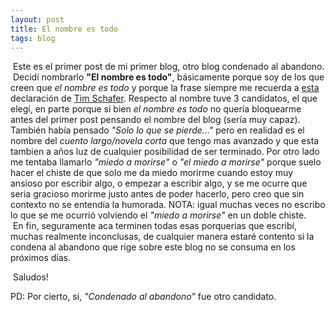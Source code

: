 ```yaml
---
layout: post
title: El nombre es todo
tags: blog
---
```


&nbsp;Este es el primer post de mi primer blog, otro blog condenado al abandono.
<br/>&nbsp;Decidí nombrarlo **"El nombre es todo"**, básicamente porque soy de los que creen que _el nombre es todo_ y porque la frase siempre me recuerda a [esta](https://youtu.be/o7b4Da6iw9c?t=733) declaración de [Tim Schafer](https://es.wikipedia.org/wiki/Tim_Schafer). Respecto al nombre tuve 3 candidatos, el que elegí, en parte porque si bien _el nombre es todo_ no quería bloquearme antes del primer post pensando el nombre del blog (sería muy capaz). También había pensado _"Solo lo que se pierde..."_ pero en realidad es el nombre del _cuento largo/novela corta_ que tengo mas avanzado y que esta tambien a años luz de cualquier posibilidad de ser terminado. Por otro lado me tentaba llamarlo _"miedo a morirse"_ o _"el miedo a morirse"_ porque suelo hacer el chiste de que solo me da miedo morirme cuando estoy muy ansioso por escribir algo, o empezar a escribir algo, y se me ocurre que seria gracioso morirme justo antes de poder hacerlo, pero creo que sin contexto no se entendía la humorada. NOTA: igual muchas veces no escribo lo que se me ocurrió volviendo el _"miedo a morirse"_ en un doble chiste.
<br/>&nbsp;En fin, seguramente aca terminen todas esas porquerias que escribí, muchas realmente inconclusas, de cualquier manera estaré contento si la condena al abandono que rige sobre este blog no se consuma en los próximos días.
  
&nbsp;Saludos!
  
PD: Por cierto, si, _"Condenado al abandono"_ fue otro candidato.
